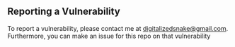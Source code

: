 ## Reporting a Vulnerability

To report a vulnerability, please contact me at digitalizedsnake@gmail.com.
Furthermore, you can make an issue for this repo on that vulnerability
